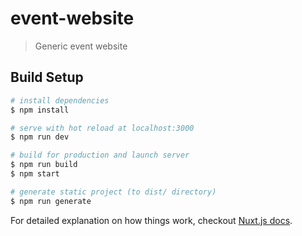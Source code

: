 # event-website

> Generic event website

## Build Setup

``` bash
# install dependencies
$ npm install

# serve with hot reload at localhost:3000
$ npm run dev

# build for production and launch server
$ npm run build
$ npm start

# generate static project (to dist/ directory)
$ npm run generate
```

For detailed explanation on how things work, checkout [Nuxt.js docs](https://nuxtjs.org).
